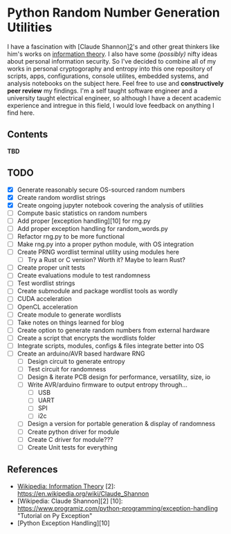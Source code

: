 # Python Random Number Generation Utilities

I have a fascination with [Claude Shannon][2](https://en.wikipedia.org/wiki/Claude_Shannon)'s and other great thinkers like him's works on [information theory][1]. I also have some *(possibly)* nifty ideas about personal information security. So I've decided to combine all of my works in personal cryptogoraphy and entropy into this one repository of scripts, apps, configurations, console utilites, embedded systems, and analysis notebooks on the subject here. Feel free to use and **constructively peer review** my findings. I'm a self taught software engineer and a university taught electrical engineer, so although I have a decent academic experience and intregue in this field, I would love feedback on anything I find here.

## Contents

**TBD**

## TODO
- [x] Generate reasonably secure OS-sourced random numbers
- [x] Create random wordlist strings
- [x] Create ongoing jupyter notebook covering the analysis of utilities
- [ ] Compute basic statistics on random numbers
- [ ] Add proper [exception handling][10] for rng.py
- [ ] Add proper exception handling for random_words.py
- [ ] Refactor rng.py to be more functional
- [ ] Make rng.py into a proper python module, with OS integration
- [ ] Create PRNG wordlist terminal utility using modules here
  - [ ] Try a Rust or C version? Worth it? Maybe to learn Rust?
- [ ] Create proper unit tests
- [ ] Create evaluations module to test randomness
- [ ] Test wordlist strings
- [ ] Create submodule and package wordlist tools as wordly
- [ ] CUDA acceleration
- [ ] OpenCL acceleration
- [ ] Create module to generate wordlists
- [ ] Take notes on things learned for blog
- [ ] Create option to generate random numbers from external hardware
- [ ] Create a script that encrypts the wordlists folder
- [ ] Integrate scripts, modules, configs & files integrate better into OS
- [ ] Create an arduino/AVR based hardware RNG
  - [ ] Design circuit to generate entropy
  - [ ] Test circuit for randomness
  - [ ] Design & iterate PCB design for performance, versatility, size, io
  - [ ] Write AVR/arduino firmware to output entropy through...
    - [ ] USB
    - [ ] UART
    - [ ] SPI
    - [ ] i2c
  - [ ] Design a version for portable generation & display of randomness
  - [ ] Create python driver for module
  - [ ] Create C driver for module???
  - [ ] Create Unit tests for everything

## References
[1]: https://en.wikipedia.org/wiki/Information_theory
- [Wikipedia: Information Theory][1]
[2]: https://en.wikipedia.org/wiki/Claude_Shannon
- [Wikipedia: Claude Shannon][2]
[10]: https://www.programiz.com/python-programming/exception-handling "Tutorial on Py Exception"
- [Python Exception Handling][10]
